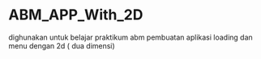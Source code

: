 # ABM_APP_With_2D
dighunakan untuk belajar praktikum abm pembuatan aplikasi loading dan menu dengan 2d ( dua dimensi)
